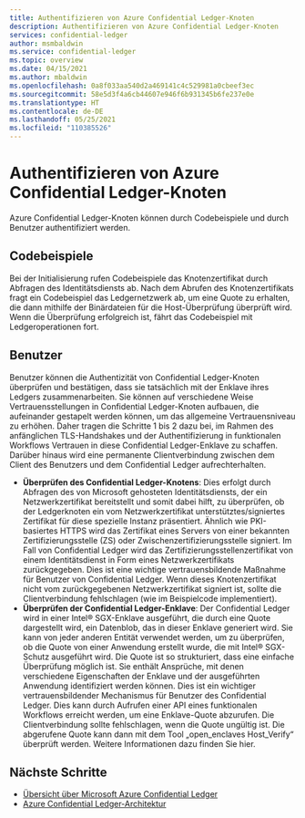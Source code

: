 ```yaml
---
title: Authentifizieren von Azure Confidential Ledger-Knoten
description: Authentifizieren von Azure Confidential Ledger-Knoten
services: confidential-ledger
author: msmbaldwin
ms.service: confidential-ledger
ms.topic: overview
ms.date: 04/15/2021
ms.author: mbaldwin
ms.openlocfilehash: 0a8f033aa540d2a469141c4c529981a0cbeef3ec
ms.sourcegitcommit: 58e5d3f4a6cb44607e946f6b931345b6fe237e0e
ms.translationtype: HT
ms.contentlocale: de-DE
ms.lasthandoff: 05/25/2021
ms.locfileid: "110385526"
---
```

# <a name="authenticating-azure-confidential-ledger-nodes"></a>Authentifizieren von Azure Confidential Ledger-Knoten

Azure Confidential Ledger-Knoten können durch Codebeispiele und durch Benutzer authentifiziert werden.

## <a name="code-samples"></a>Codebeispiele

Bei der Initialisierung rufen Codebeispiele das Knotenzertifikat durch Abfragen des Identitätsdiensts ab. Nach dem Abrufen des Knotenzertifikats fragt ein Codebeispiel das Ledgernetzwerk ab, um eine Quote zu erhalten, die dann mithilfe der Binärdateien für die Host-Überprüfung überprüft wird. Wenn die Überprüfung erfolgreich ist, fährt das Codebeispiel mit Ledgeroperationen fort.

## <a name="users"></a>Benutzer

Benutzer können die Authentizität von Confidential Ledger-Knoten überprüfen und bestätigen, dass sie tatsächlich mit der Enklave ihres Ledgers zusammenarbeiten. Sie können auf verschiedene Weise Vertrauensstellungen in Confidential Ledger-Knoten aufbauen, die aufeinander gestapelt werden können, um das allgemeine Vertrauensniveau zu erhöhen. Daher tragen die Schritte 1 bis 2 dazu bei, im Rahmen des anfänglichen TLS-Handshakes und der Authentifizierung in funktionalen Workflows Vertrauen in diese Confidential Ledger-Enklave zu schaffen. Darüber hinaus wird eine permanente Clientverbindung zwischen dem Client des Benutzers und dem Confidential Ledger aufrechterhalten.

- **Überprüfen des Confidential Ledger-Knotens**: Dies erfolgt durch Abfragen des von Microsoft gehosteten Identitätsdiensts, der ein Netzwerkzertifikat bereitstellt und somit dabei hilft, zu überprüfen, ob der Ledgerknoten ein vom Netzwerkzertifikat unterstütztes/signiertes Zertifikat für diese spezielle Instanz präsentiert. Ähnlich wie PKI-basiertes HTTPS wird das Zertifikat eines Servers von einer bekannten Zertifizierungsstelle (ZS) oder Zwischenzertifizierungsstelle signiert. Im Fall von Confidential Ledger wird das Zertifizierungsstellenzertifikat von einem Identitätsdienst in Form eines Netzwerkzertifikats zurückgegeben. Dies ist eine wichtige vertrauensbildende Maßnahme für Benutzer von Confidential Ledger. Wenn dieses Knotenzertifikat nicht vom zurückgegebenen Netzwerkzertifikat signiert ist, sollte die Clientverbindung fehlschlagen (wie im Beispielcode implementiert).
- **Überprüfen der Confidential Ledger-Enklave**: Der Confidential Ledger wird in einer Intel® SGX-Enklave ausgeführt, die durch eine Quote dargestellt wird, ein Datenblob, das in dieser Enklave generiert wird. Sie kann von jeder anderen Entität verwendet werden, um zu überprüfen, ob die Quote von einer Anwendung erstellt wurde, die mit Intel® SGX-Schutz ausgeführt wird. Die Quote ist so strukturiert, dass eine einfache Überprüfung möglich ist. Sie enthält Ansprüche, mit denen verschiedene Eigenschaften der Enklave und der ausgeführten Anwendung identifiziert werden können. Dies ist ein wichtiger vertrauensbildender Mechanismus für Benutzer des Confidential Ledger. Dies kann durch Aufrufen einer API eines funktionalen Workflows erreicht werden, um eine Enklave-Quote abzurufen. Die Clientverbindung sollte fehlschlagen, wenn die Quote ungültig ist. Die abgerufene Quote kann dann mit dem Tool „open_enclaves Host_Verify“ überprüft werden. Weitere Informationen dazu finden Sie hier.

## <a name="next-steps"></a>Nächste Schritte

- [Übersicht über Microsoft Azure Confidential Ledger](overview.md)
- [Azure Confidential Ledger-Architektur](architecture.md)
